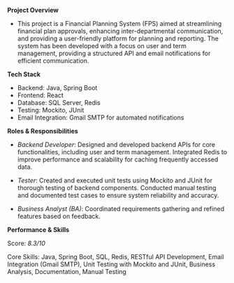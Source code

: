  **Project Overview** 
- This project is a Financial Planning System (FPS) aimed at streamlining financial plan approvals, enhancing inter-departmental communication, and providing a user-friendly platform for planning and reporting. The system has been developed with a focus on user and term management, providing a structured API and email notifications for efficient communication.

**Tech Stack**
- Backend: Java, Spring Boot
- Frontend: React
- Database: SQL Server, Redis
- Testing: Mockito, JUnit
- Email Integration: Gmail SMTP for automated notifications

**Roles & Responsibilities**
* *Backend Developer*:  Designed and developed backend APIs for core functionalities, including user and term management.
 Integrated Redis to improve performance and scalability for caching frequently accessed data.
 
* *Tester*:  Created and executed unit tests using Mockito and JUnit for thorough testing of backend components.
Conducted manual testing and documented test cases to ensure system reliability and accuracy.

* *Business Analyst (BA)*:  Coordinated requirements gathering and refined features based on feedback.

**Performance & Skills**

Score: *8.3/10*

Core Skills: Java, Spring Boot, SQL, Redis, RESTful API Development, Email Integration (Gmail SMTP), Unit Testing with Mockito and JUnit, Business Analysis, Documentation, Manual Testing
